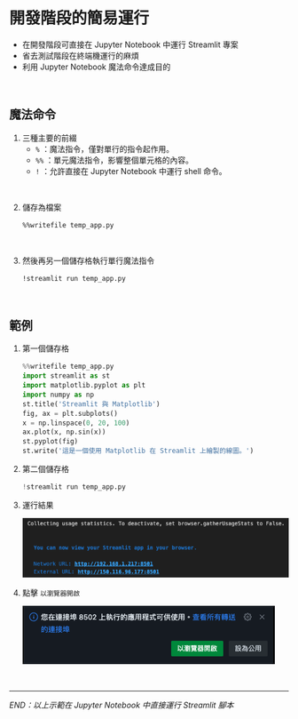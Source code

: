 # 開發階段的簡易運行
- 在開發階段可直接在 Jupyter Notebook 中運行 Streamlit 專案
- 省去測試階段在終端機運行的麻煩
- 利用 Jupyter Notebook 魔法命令達成目的

</br>

## 魔法命令
1. 三種主要的前綴
   - `%` ：魔法指令，僅對單行的指令起作用。
   - `%%` ：單元魔法指令，影響整個單元格的內容。
   - `!` ：允許直接在 Jupyter Notebook 中運行 shell 命令。
  
</br>

2. 儲存為檔案
   
   ```bash
   %%writefile temp_app.py
   ```
</br>

3. 然後再另一個儲存格執行單行魔法指令
   ```bash
   !streamlit run temp_app.py
   ```

<br>

## 範例

1. 第一個儲存格
   
    ```python
    %%writefile temp_app.py
    import streamlit as st
    import matplotlib.pyplot as plt
    import numpy as np
    st.title('Streamlit 與 Matplotlib')
    fig, ax = plt.subplots()
    x = np.linspace(0, 20, 100)
    ax.plot(x, np.sin(x))
    st.pyplot(fig)
    st.write('這是一個使用 Matplotlib 在 Streamlit 上繪製的線圖。')
    ```

2. 第二個儲存格
   
   ```python
   !streamlit run temp_app.py
   ```

3. 運行結果
   
   ![](images/img_12.png)

4. 點擊 `以瀏覽器開啟`

   ![](images/img_81.png)


<br>

---

_END：以上示範在 Jupyter Notebook 中直接運行 Streamlit 腳本_